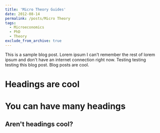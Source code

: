 ```yaml
---
title: 'Micro Theory Guides'
date: 2012-08-14
permalink: /posts/Micro Theory
tags:
  - Microeconomics
  - PhD
  - Theory
exclude_from_archive: true
---
```


This is a sample blog post. Lorem ipsum I can't remember the rest of lorem ipsum and don't have an internet connection right now. Testing testing testing this blog post. Blog posts are cool.

Headings are cool
======

You can have many headings
======

Aren't headings cool?
------
